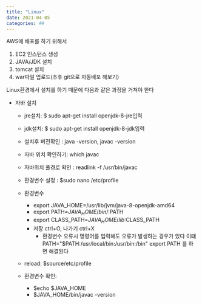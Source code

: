 ```yaml
---
title: "Linux"
date: 2021-04-05 
categories: ##
---
```

AWS에 배포를 하기 위해서 
1. EC2 인스턴스 생성
2. JAVA/JDK 설치
3. tomcat 설치
4. war파일 업로드(추후 git으로 자동배포 해보기)

Linux환경에서 설치를 하기 때문에 다음과 같은 과정을 거쳐야 한다
- 자바 설치
  - jre설치: $ sudo apt-get install openjdk-8-jre입력 
  - jdk설치: $ sudo apt-get install openjdk-8-jdk입력 
  - 설치후 버전확인 : java -version, javac -version
  - 자바 위치 확인하기:  which javac
  - 자바위치 풀경로 확인 : readlink -f /usr/bin/javac
  - 환경변수 설정 : $sudo nano /etc/profile
  - 환경변수
    - export JAVA_HOME=/usr/lib/jvm/java-8-openjdk-amd64
    - export PATH=$JAVA_HOME/bin/:$PATH
    - export CLASS_PATH=$JAVA_HOME/lib:$CLASS_PATH
    - 저장 ctrl+O, 나가기 ctrl+X       
      - 환경변수  오류시 명령어를 입력해도 오류가 발생하는 경우가 있다 이떄 PATH="$PATH:/usr/local/bin:/usr/bin:/bin" export PATH 를 하면 해결된다

  - reload: $source/etc/profile
  - 환경변수 확인: 
    - $echo $JAVA_HOME
    - $JAVA_HOME/bin/javac -version
  
